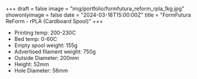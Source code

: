 +++
draft = false
image = "img/portfolio/formfutura_reform_rpla_1kg.jpg"
showonlyimage = false
date = "2024-03-18T15:00:00Z"
title = "FormFutura ReForm - rPLA (Cardboard Spool)"
+++

-   Printing temp: 200-230C
-   Bed temp: 0-60C
-   Empty spool weight: 155g
-   Advertised filament weight: 750g
-   Outside Diameter: 200mm
-   Height: 52mm
-   Hole Diameter: 56mm
<!--more-->